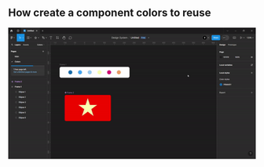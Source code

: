 ## How create a component colors to reuse

![How to create component colors](../assets/gif/create-component-colors.gif)